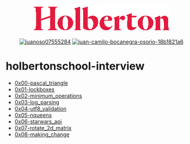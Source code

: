 <p align="center">
    <a href=#><img src="https://raw.githubusercontent.com/jbocane6/logos/main/holberton-logo.png" alt="holberton" /></a></p>
  
  <p align="center">
    <a href="https://twitter.com/juanoso07555284" target="blank"><img align="center" src="https://raw.githubusercontent.com/rahuldkjain/github-profile-readme-generator/master/src/images/icons/Social/twitter.svg" alt="juanoso07555284" height="30" width="40" /></a>
  <a href="https://linkedin.com/in/juan-camilo-bocanegra-osorio-18b1821a6" target="blank"><img align="center" src="https://raw.githubusercontent.com/rahuldkjain/github-profile-readme-generator/master/src/images/icons/Social/linked-in-alt.svg" alt="juan-camilo-bocanegra-osorio-18b1821a6" height="30" width="40" /></a>
  </p>

# holbertonschool-interview

- [0x00-pascal_triangle](https://github.com/jbocane6/holbertonschool-interview/tree/master/0x00-pascal_triangle)
- [0x01-lockboxes](https://github.com/jbocane6/holbertonschool-interview/tree/master/0x01-lockboxes)
- [0x02-minimum_operations](https://github.com/jbocane6/holbertonschool-interview/tree/master/0x02-minimum_operations)
- [0x03-log_parsing](https://github.com/jbocane6/holbertonschool-interview/tree/master/0x03-log_parsing)
- [0x04-utf8_validation](https://github.com/jbocane6/holbertonschool-interview/tree/master/0x04-utf8_validation)
- [0x05-nqueens](https://github.com/jbocane6/holbertonschool-interview/tree/master/0x05-nqueens)
- [0x06-starwars_api](https://github.com/jbocane6/holbertonschool-interview/tree/master/0x06-starwars_api)
- [0x07-rotate_2d_matrix](https://github.com/jbocane6/holbertonschool-interview/tree/master/0x07-rotate_2d_matrix)
- [0x08-making_change](https://github.com/jbocane6/holbertonschool-interview/tree/master/0x08-making_change)
